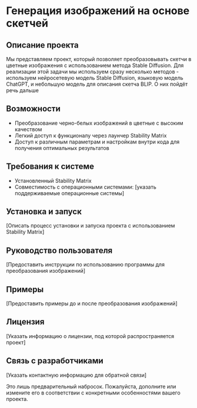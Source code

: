 # Генерация изображений на основе скетчей

## Описание проекта
Мы представляем проект, который позволяет преобразовывать скетчи в цветные изображения с использованием метода Stable Diffusion. Для реализации этой задачи мы используем сразу несколько методов - используем нейросетевую модель Stable Diffusion, языковую модель ChatGPT, и небольшую модель для описания скетча BLIP. О них пойдёт речь дальше

## Возможности
- Преобразование черно-белых изображений в цветные с высоким качеством
- Легкий доступ к функционалу через лаунчер Stability Matrix
- Доступ к различным параметрам и настройкам внутри кода для получения оптимальных результатов

## Требования к системе
- Установленный Stability Matrix
- Совместимость с операционными системами: [указать поддерживаемые операционные системы]

## Установка и запуск
[Описать процесс установки и запуска проекта с использованием Stability Matrix]

## Руководство пользователя
[Предоставить инструкции по использованию программы для преобразования изображений]

## Примеры
[Предоставить примеры до и после преобразования изображений]

## Лицензия
[Указать информацию о лицензии, под которой распространяется проект]

## Связь с разработчиками
[Указать контактную информацию для обратной связи]

Это лишь предварительный набросок. Пожалуйста, дополните или измените его в соответствии с конкретными особенностями вашего проекта.
